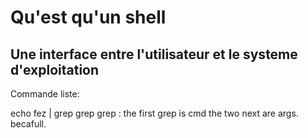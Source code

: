 # Qu'est qu'un shell

## Une interface entre l'utilisateur et le systeme d'exploitation

Commande liste:

echo fez | grep grep grep : the first grep is cmd the two next are args. becafull.